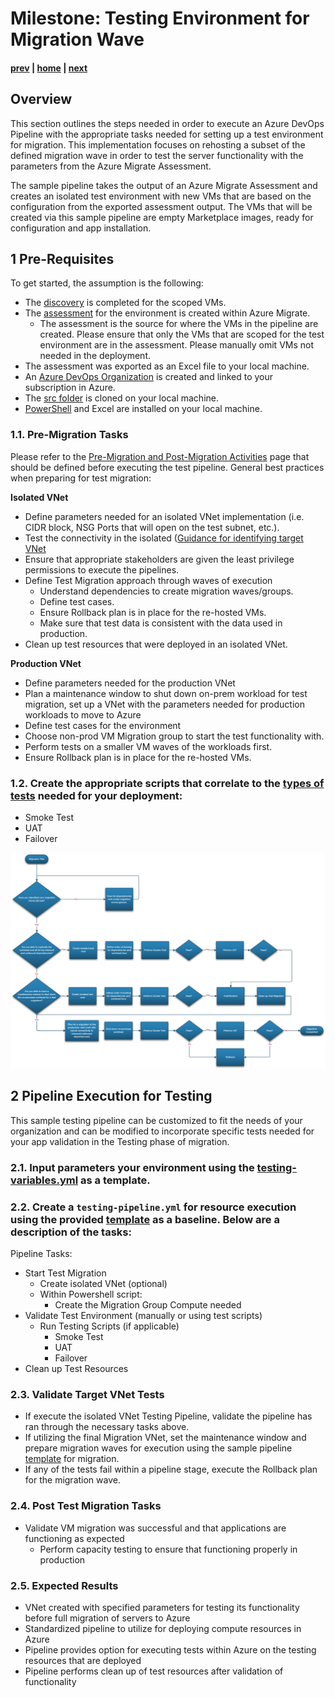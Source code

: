 # Milestone: Testing Environment for Migration Wave

#### [prev](./devops-iac-redeployment.md) | [home](./readme.md)  | [next](./devops-iac-migration.md)

## Overview
This section outlines the steps needed in order to execute an Azure DevOps Pipeline with the appropriate tasks needed for setting up a test environment for migration. This implementation focuses on rehosting a subset of the defined migration wave in order to test the server functionality with the parameters from the Azure Migrate Assessment.

The sample pipeline takes the output of an Azure Migrate Assessment and creates an isolated test environment with new VMs that are based on the configuration from the exported assessment output. The VMs that will be created via this sample pipeline are empty Marketplace images, ready for configuration and app installation.

## 1 Pre-Requisites
To get started, the assumption is the following:
* The [discovery](https://github.com/Azure/FTALive-Sessions/blob/main/content/migration/server-migration/scan.md) is completed for the scoped VMs.
* The [assessment](https://github.com/Azure/FTALive-Sessions/blob/main/content/migration/server-migration/assess.md) for the environment is created within Azure Migrate.
    * The assessment is the source for where the VMs in the pipeline are created. Please ensure that only the VMs that are scoped for the test environment are in the assessment. Please manually omit VMs not needed in the deployment.
* The assessment was exported as an Excel file to your local machine.
* An [Azure DevOps Organization](https://docs.microsoft.com/en-us/azure/devops/organizations/accounts/organization-management?view=azure-devops) is created and linked to your subscription in Azure.
* The [src folder](./src/) is cloned on your local machine.
* [PowerShell](https://docs.microsoft.com/en-us/powershell/scripting/install/installing-powershell?view=powershell-7.2) and Excel are installed on your local machine.


### 1.1\. Pre-Migration Tasks 
Please refer to the [Pre-Migration and Post-Migration Activities](https://github.com/Azure/FTALive-Sessions/blob/main/content/migration/server-migration/testing.md#1-pre--post--migration-activities-defined) page that should be defined before executing the test pipeline. General best practices when preparing for test migration:

**Isolated VNet**
- Define parameters needed for an isolated VNet implementation (i.e. CIDR block, NSG Ports that will open on the test subnet, etc.).
- Test the connectivity in the isolated ([Guidance for identifying target VNet](https://github.com/Azure/FTALive-Sessions/blob/main/content/migration/server-migration/testing.md#23-identify-target-vnets-tests-and-migration-workflow)
- Ensure that appropriate stakeholders are given the least privilege permissions to execute the pipelines.
- Define Test Migration approach through waves of execution
    - Understand dependencies to create migration waves/groups.
    - Define test cases.
    - Ensure Rollback plan is in place for the re-hosted VMs.
    - Make sure that test data is consistent with the data used in production.
- Clean up test resources that were deployed in an isolated VNet.

**Production VNet**
- Define parameters needed for the production VNet
- Plan a maintenance window to shut down on-prem workload for test migration, set up a VNet with the parameters needed for production workloads to move to Azure
- Define test cases for the environment
- Choose non-prod VM Migration group to start the test functionality with.
- Perform tests on a smaller VM waves of the workloads first.
- Ensure Rollback plan is in place for the re-hosted VMs.


### 1.2\. Create the appropriate scripts that correlate to the [types of tests](https://github.com/Azure/FTALive-Sessions/blob/main/content/migration/server-migration/testing.md#2-migration-plan-definition) needed for your deployment:
- Smoke Test
- UAT
- Failover

![Concept Diagram](../server-migration/png/migration-workflow.PNG)

## 2 Pipeline Execution for Testing

This sample testing pipeline can be customized to fit the needs of your organization and can be modified to incorporate specific tests needed for your app validation in the Testing phase of migration.

### 2.1\. Input parameters your environment using the [testing-variables.yml](./src/test-migration/testing-variables.yml) as a template.

### 2.2\. Create a `testing-pipeline.yml` for resource execution using the provided [template](./src/test-migration/testing-pipeline.yml) as a baseline. Below are a description of the tasks:
Pipeline Tasks:
- Start Test Migration
    - Create isolated VNet (optional)
    - Within Powershell script:
        - Create the Migration Group Compute needed
- Validate Test Environment (manually or using test scripts)
    - Run Testing Scripts (if applicable)
        - Smoke Test
        - UAT
        - Failover
- Clean up Test Resources

### 2.3\. Validate Target VNet Tests
* If execute the isolated VNet Testing Pipeline, validate the pipeline has ran through the necessary tasks above.
* If utilizing the final Migration VNet, set the maintenance window and prepare migration waves for execution using the sample pipeline [template](./src/test-migration/testing-pipeline.yml) for migration.
* If any of the tests fail within a pipeline stage, execute the Rollback plan for the migration wave.

### 2.4\. Post Test Migration Tasks 
- Validate VM migration was successful and that applications are functioning as expected
    - Perform capacity testing to ensure that functioning properly in production

### 2.5\. Expected Results 
* VNet created with specified parameters for testing its functionality before full migration of servers to Azure
* Standardized pipeline to utilize for deploying compute resources in Azure
* Pipeline provides option for executing tests within Azure on the testing resources that are deployed
* Pipeline performs clean up of test resources after validation of functionality